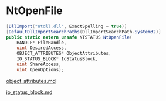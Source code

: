 # NtOpenFile

```csharp
[DllImport("ntdll.dll", ExactSpelling = true)]
[DefaultDllImportSearchPaths(DllImportSearchPath.System32)]
public static extern unsafe NTSTATUS NtOpenFile(
    HANDLE* FileHandle,
    uint DesiredAccess,
    OBJECT_ATTRIBUTES* ObjectAttributes,
    IO_STATUS_BLOCK* IoStatusBlock,
    uint ShareAccess,
    uint OpenOptions);
```

[object\_attributes.md](../foundation/object\_attributes.md "mention")

[io\_status\_block.md](../io/io\_status\_block.md "mention")
